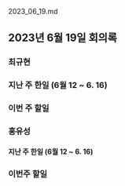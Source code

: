 2023_06_19.md

## 2023년 6월 19일 회의록

### 최규현 
### 지난 주 한일 (6월 12 ~ 6. 16)




### 이번 주 할일 


### 홍유성

#### 지난 주 한일 (6월 12 ~ 6. 16)




### 이번주 할일
